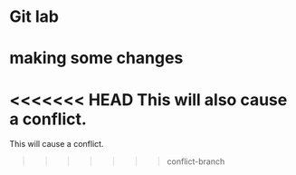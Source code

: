 # Git lab
# making some changes
<<<<<<< HEAD
This will also cause a conflict.
=======
This will cause a conflict.
>>>>>>> conflict-branch
